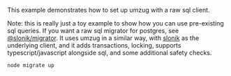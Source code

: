 This example demonstrates how to set up umzug with a raw sql client.

Note: this is really just a toy example to show how you can use pre-existing sql queries. If you want a raw sql migrator for postgres, see [@slonik/migrator](https://npmjs.com/package/@slonik/migrator). It uses umzug in a similar way, with [slonik](https://npmjs.com/package/slonik) as the underlying client, and it adds transactions, locking, supports typescript/javascript alongside sql, and some additional safety checks.

```bash
node migrate up
```

